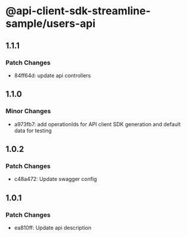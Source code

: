 # @api-client-sdk-streamline-sample/users-api

## 1.1.1

### Patch Changes

- 84ff64d: update api controllers

## 1.1.0

### Minor Changes

- a973fb7: add operationIds for API client SDK generation and default data for testing

## 1.0.2

### Patch Changes

- c48a472: Update swagger config

## 1.0.1

### Patch Changes

- ea810ff: Update api description
